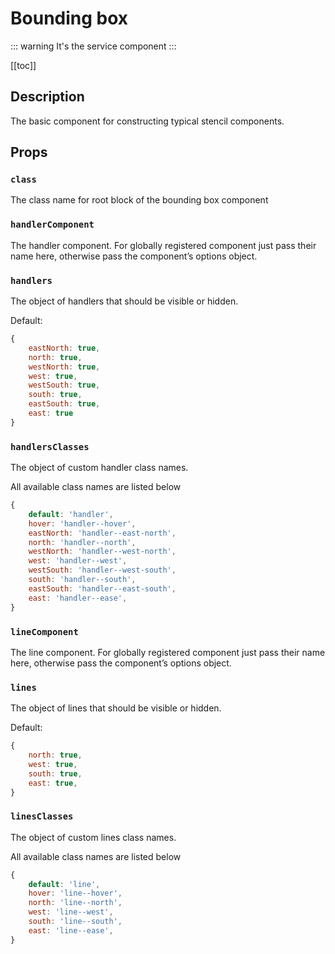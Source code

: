 # Bounding box

::: warning
It's the service component
:::

[[toc]]

## Description

The basic component for constructing typical stencil components.

<bounding-box-example></bounding-box-example>

## Props

### `class`

The class name for root block of the bounding box component

### `handlerComponent`

The handler component. For globally registered component just pass their name here, otherwise pass the component’s options object.

### `handlers`

The object of handlers that should be visible or hidden.

Default:
```js
{
	eastNorth: true,
	north: true,
	westNorth: true,
	west: true,
	westSouth: true,
	south: true,
	eastSouth: true,
	east: true
}
```

### `handlersClasses`

The object of custom handler class names.

All available class names are listed below
```js
{
	default: 'handler',
	hover: 'handler--hover',
	eastNorth: 'handler--east-north',
	north: 'handler--north',
	westNorth: 'handler--west-north',
	west: 'handler--west',
	westSouth: 'handler--west-south',
	south: 'handler--south',
	eastSouth: 'handler--east-south',
	east: 'handler--ease',
}
```

### `lineComponent`

The line component. For globally registered component just pass their name here, otherwise pass the component’s options object.

### `lines`

The object of lines that should be visible or hidden.

Default:
```js
{
	north: true,
	west: true,
	south: true,
	east: true,
}
```

### `linesClasses`

The object of custom lines class names.

All available class names are listed below
```js
{
	default: 'line',
	hover: 'line--hover',
	north: 'line--north',
	west: 'line--west',
	south: 'line--south',
	east: 'line--ease',
}
```
